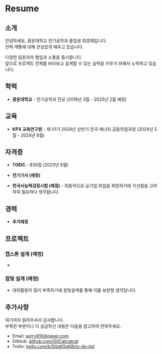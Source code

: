 # Resume

## 소개

안녕하세요, 광운대학교 전기공학과 졸업생 최영재입니다.<br/>
전력 계통에 대해 관심있게 배우고 있습니다. 

다양한 팀원과의 협업과 소통을 중시합니다.<br/>
앞으로 프로젝트 전체를 바라보고 설계할 수 있는 실력을 키우기 위해서 노력하고 있습니다.

## 학력

- **광운대학교** - 전기공학과 전공 (2019년 3월 - 2025년 2월 예정)

## 교육

- **KPX 교육연구원** - 제 01기 2024년 상반기 전국 에너지 공동학점과정 (2024년 5월 - 2024년 8월)

## 자격증

- **TOEIC** - 830점 (2023년 6월)

- **전기기사 (예정)**

- **한국사능력검정시험 (예정)** - 최종적으로 공기업 취업을 희망하기에 가선점을 고려하여 필요하다 생각됩니다.

## 경력

- **추가예정**

## 프로젝트

### 캡스톤 설계 (예정)

- 

### 참빛 설계 (예정)

- 대외활동이 많이 부족하기에 참빛설계를 통해 이를 보완할 생각입니다.

## 추가사항

여기까지 읽어주셔서 감사합니다. <br/>
부족한 부분이나 더 궁금하신 내용은 다음을 참고하여 연락주세요.<br/>
- Email: sorry910@naver.com
- GitHub: [github.com/GitCatcatcat](https://github.com/GitCatcatcat)
- Trello: [trello.com/b/5QgK5gKB/to-do-list](https://trello.com/b/5QgK5gKB/to-do-list)


